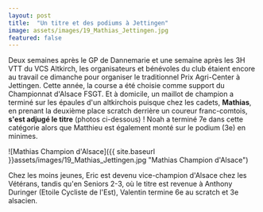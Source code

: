 ```yaml
---
layout: post
title:  "Un titre et des podiums à Jettingen"
image: assets/images/19_Mathias_Jettingen.jpg
featured: false
---
```


Deux semaines après le GP de Dannemarie et une semaine après les 3H VTT du VCS Altkirch, les organisateurs et bénévoles du club étaient encore au travail ce dimanche pour organiser le traditionnel Prix Agri-Center à Jettingen. Cette année, la course a été choisie comme support du Championnat d'Alsace FSGT. Et à domicile, un maillot de champion a terminé sur les épaules d'un altkirchois puisque chez les cadets, **Mathias**, en prenant la deuxième place scratch derrière un coureur franc-comtois, **s'est adjugé le titre** (photos ci-dessous) ! Noah a terminé 7e dans cette catégorie alors que Matthieu est également monté sur le podium (3e) en minimes.

![Mathias Champion d'Alsace]({{ site.baseurl }}assets/images/19_Mathias_Jettingen.jpg "Mathias Champion d'Alsace")

Chez les moins jeunes, Eric est devenu vice-champion d'Alsace chez les Vétérans, tandis qu'en Seniors 2-3, où le titre est revenue à Anthony Duringer (Etoile Cycliste de l'Est), Valentin termine 6e au scratch et 3e alsacien.
